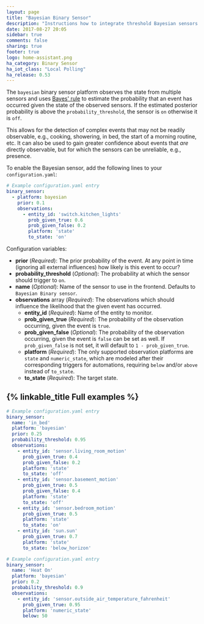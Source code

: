 ```yaml
---
layout: page
title: "Bayesian Binary Sensor"
description: "Instructions how to integrate threshold Bayesian sensors into Home Assistant."
date: 2017-08-27 20:05
sidebar: true
comments: false
sharing: true
footer: true
logo: home-assistant.png
ha_category: Binary Sensor
ha_iot_class: "Local Polling"
ha_release: 0.53
---
```



The `bayesian` binary sensor platform observes the state from multiple sensors and uses [Bayes' rule](https://en.wikipedia.org/wiki/Bayes%27_theorem) to estimate the probability that an event has occurred given the state of the observed sensors. If the estimated posterior probability is above the `probability_threshold`, the sensor is `on` otherwise it is `off`.

This allows for the detection of complex events that may not be readily observable, e.g., cooking, showering, in bed, the start of a morning routine, etc. It can also be used to gain greater confidence about events that _are_ directly observable, but for which the sensors can be unreliable, e.g., presence.

To enable the Bayesian sensor, add the following lines to your `configuration.yaml`:

```yaml
# Example configuration.yaml entry
binary_sensor:
  - platform: bayesian
    prior: 0.1
    observations:
      - entity_id: 'switch.kitchen_lights'
        prob_given_true: 0.6
        prob_given_false: 0.2
        platform: 'state'
        to_state: 'on'
```

Configuration variables:

- **prior** (*Required*): The prior probability of the event. At any point in time (ignoring all external influences) how likely is this event to occur?
- **probability_threshold** (*Optional*): The probability at which the sensor should trigger to `on`.
- **name** (*Optional*): Name of the sensor to use in the frontend. Defaults to `Bayesian Binary sensor`.
- **observations** array (*Required*): The observations which should influence the likelihood that the given event has occurred.
  - **entity_id** (*Required*): Name of the entity to monitor.
  - **prob_given_true** (*Required*): The probability of the observation occurring, given the event is `true`.
  - **prob_given_false** (*Optional*): The probability of the observation occurring, given the event is `false` can be set as well.  If `prob_given_false` is not set, it will default to `1 - prob_given_true`.
  - **platform** (*Required*): The only supported observation platforms are `state` and `numeric_state`, which are modeled after their corresponding triggers for automations, requiring `below` and/or `above` instead of `to_state`.
  - **to_state** (*Required*): The target state.

## {% linkable_title Full examples %}

```yaml
# Example configuration.yaml entry
binary_sensor:
  name: 'in_bed'
  platform: 'bayesian'
  prior: 0.25
  probability_threshold: 0.95
  observations:
    - entity_id: 'sensor.living_room_motion'
      prob_given_true: 0.4
      prob_given_false: 0.2
      platform: 'state'
      to_state: 'off'
    - entity_id: 'sensor.basement_motion'
      prob_given_true: 0.5
      prob_given_false: 0.4
      platform: 'state'
      to_state: 'off'
    - entity_id: 'sensor.bedroom_motion'
      prob_given_true: 0.5
      platform: 'state'
      to_state: 'on'
    - entity_id: 'sun.sun'
      prob_given_true: 0.7
      platform: 'state'
      to_state: 'below_horizon'
```


```yaml
# Example configuration.yaml entry
binary_sensor:
  name: 'Heat On'
  platform: 'bayesian'
  prior: 0.2
  probability_threshold: 0.9
  observations:
    - entity_id: 'sensor.outside_air_temperature_fahrenheit'
      prob_given_true: 0.95
      platform: 'numeric_state'
      below: 50
```
